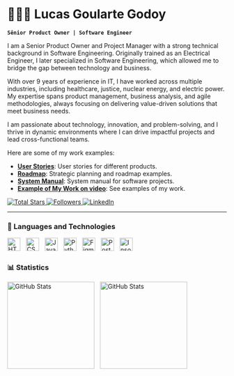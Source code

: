 # 👨🏻‍💻 Lucas Goularte Godoy

**`Sênior Product Owner | Software Engineer`**

I am a Senior Product Owner and Project Manager with a strong technical background in Software Engineering. Originally trained as an Electrical Engineer, I later specialized in Software Engineering, which allowed me to bridge the gap between technology and business.

With over 9 years of experience in IT, I have worked across multiple industries, including healthcare, justice, nuclear energy, and electric power. My expertise spans product management, business analysis, and agile methodologies, always focusing on delivering value-driven solutions that meet business needs.

I am passionate about technology, innovation, and problem-solving, and I thrive in dynamic environments where I can drive impactful projects and lead cross-functional teams.

Here are some of my work examples:

- **[User Stories](https://github.com/lucasgoulartegodoy/UserStory)**: User stories for different products.
- **[Roadmap](https://github.com/lucasgoulartegodoy/RoadMap)**: Strategic planning and roadmap examples.
- **[System Manual](https://github.com/lucasgoulartegodoy/SystemManual)**: System manual for software projects.
- **[Example of My Work on video](https://drive.google.com/file/d/1yw7SADayZ4w2ae1Am-VS25DKsvdWiy85/view?usp=sharing)**: See examples of my work.

<p align="left">
    <a href="https://github.com/lucasgoulartegodoy?tab=repositories&sort=stargazers">
        <img 
            alt="Total Stars" 
            title="Total Stars GitHub" 
            src="https://custom-icon-badges.demolab.com/github/stars/lucasgoulartegodoy?color=55960c&style=for-the-badge&labelColor=488207&logo=star&label=stars"
        />
    </a>
    <a href="https://github.com/lucasgoulartegodoy?tab=followers">
        <img 
            alt="Followers" 
            title="Follow me on GitHub" 
            src="https://custom-icon-badges.demolab.com/github/followers/lucasgoulartegodoy?color=236ad3&labelColor=1155ba&style=for-the-badge&logo=github&label=Followers&logoColor=white"
        />
    </a>
    <a href="https://www.linkedin.com/in/lucasgoulartegodoy/">
        <img 
            alt="LinkedIn"
            title="Follow me on LinkedIn"
            src="https://img.shields.io/badge/LinkedIn-0077B5?style=for-the-badge&logo=linkedin&logoColor=white"
        />
    </a>
</p>

---

### 🤖 Languages and Technologies

<img 
    align="left" 
    alt="HTML"
    title="HTML" 
    width="30px" 
    style="padding-right: 10px;" 
    src="https://cdn.jsdelivr.net/gh/devicons/devicon@latest/icons/html5/html5-original.svg" 
/>
<img 
    align="left" 
    alt="CSS" 
    title="CSS"
    width="30px" 
    style="padding-right: 10px;" 
    src="https://cdn.jsdelivr.net/gh/devicons/devicon@latest/icons/css3/css3-original.svg" 
/>
<img 
    align="left" 
    alt="JavaScript" 
    title="JavaScript"
    width="30px" 
    style="padding-right: 10px;" 
    src="https://cdn.jsdelivr.net/gh/devicons/devicon@latest/icons/javascript/javascript-original.svg" 
/>
<img 
    align="left" 
    alt="Python"
    title="Python"
    width="30px" 
    style="padding-right: 10px;" 
    src="https://cdn.jsdelivr.net/gh/devicons/devicon@latest/icons/python/python-original.svg" 
/>

<img 
    align="left" 
    alt="Figma" 
    title="Figma"
    width="30px" 
    style="padding-right: 10px;" 
    src="https://cdn.jsdelivr.net/gh/devicons/devicon@latest/icons/figma/figma-original.svg" 
/>

<img 
    align="left" 
    alt="Postman" 
    title="Postman"
    width="30px" 
    style="padding-right: 10px;" 
    src="https://cdn.jsdelivr.net/gh/devicons/devicon@latest/icons/postman/postman-original.svg" 
/>
<img 
    align="left" 
    alt="Insomnia" 
    title="Insomnia"
    width="30px" 
    style="padding-right: 10px;" 
    src="https://cdn.jsdelivr.net/gh/devicons/devicon@latest/icons/insomnia/insomnia-original.svg" 
/>

<br/>
<br/>

### 📊 Statistics

<p>
  <img 
    align="left" 
    alt="GitHub Stats" 
    height="200" 
    style="padding-right: 10px;" 
    src="https://github-readme-stats.vercel.app/api?username=lucasgoulartegodoy&show_icons=true&theme=tokyonight&include_all_commits=true&locale=pt-br" 
  />

<img 
      align="left" 
      alt="GitHub Stats" 
      height="200" 
      src="https://github-readme-stats.vercel.app/api/top-langs/?username=lucasgoulartegodoy&theme=tokyonight&layout=compact&custom_title=Technologies&langs_count=9" 
  />

</p>
